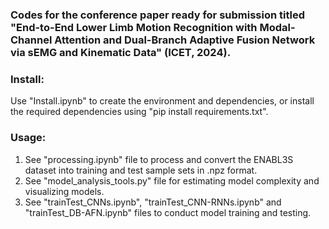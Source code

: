 ### Codes for the conference paper ready for submission titled "End-to-End Lower Limb Motion Recognition with Modal-Channel Attention and Dual-Branch Adaptive Fusion Network via sEMG and Kinematic Data" (ICET, 2024).
### Install: 
Use "Install.ipynb" to create the environment and dependencies, or install the required dependencies using "pip install requirements.txt".
### Usage:
1. See "processing.ipynb" file to process and convert the ENABL3S dataset into training and test sample sets in .npz format.
2. See "model_analysis_tools.py" file for estimating model complexity and visualizing models.
3. See "trainTest_CNNs.ipynb", "trainTest_CNN-RNNs.ipynb" and "trainTest_DB-AFN.ipynb" files to conduct model training and testing.